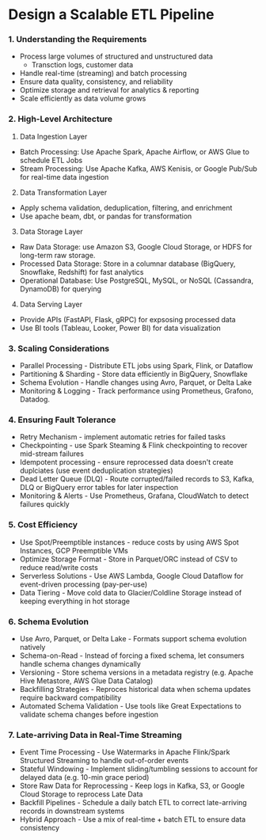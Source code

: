# Design a Scalable ETL Pipeline

### 1. Understanding the Requirements
* Process large volumes of structured and unstructured data
  * Transction logs, customer data
* Handle real-time (streaming) and batch processing
* Ensure data quality, consistency, and reliability
* Optimize storage and retrieval for analytics & reporting
* Scale efficiently as data volume grows

### 2. High-Level Architecture
1. Data Ingestion Layer
  * Batch Processing: Use Apache Spark, Apache Airflow, or AWS Glue to schedule ETL Jobs
  * Stream Processing: Use Apache Kafka, AWS Kenisis, or Google Pub/Sub for real-time data ingestion
2. Data Transformation Layer
  * Apply schema validation, deduplication, filtering, and enrichment
  * Use apache beam, dbt, or pandas for transformation
3. Data Storage Layer
  * Raw Data Storage: use Amazon S3, Google Cloud Storage, or HDFS for long-term raw storage.
  * Processed Data Storage: Store in a columnar database (BigQuery, Snowflake, Redshift) for fast analytics
  * Operational Database: Use PostgreSQL, MySQL, or NoSQL (Cassandra, DynamoDB) for querying
4. Data Serving Layer
  * Provide APIs (FastAPI, Flask, gRPC) for expsosing processed data
  * Use BI tools (Tableau, Looker, Power BI) for data visualization


### 3. Scaling Considerations
* Parallel Processing - Distribute ETL jobs using Spark, Flink, or Dataflow
* Partitioning & Sharding - Store data efficiently in BigQuery, Snowflake
* Schema Evolution - Handle changes using Avro, Parquet, or Delta Lake
* Monitoring & Logging - Track performance using Prometheus, Grafono, Datadog.


### 4. Ensuring Fault Tolerance
* Retry Mechanism - implement automatic retries for failed tasks
* Checkpointing - use Spark Steaming  & Flink checkpointing to recover mid-stream failures
* Idempotent processing - ensure reprocessed data doesn't create duplciates (use event deduplication strategies)
* Dead Letter Queue (DLQ) - Route corrupted/failed records to S3, Kafka, DLQ or BigQuery error tables for later inspection
* Monitoring & Alerts - Use Prometheus, Grafana, CloudWatch to detect failures quickly

### 5. Cost Efficiency
* Use Spot/Preemptible instances - reduce costs by using AWS Spot Instances, GCP Preemptible VMs
* Optimize Storage Format - Store in Parquet/ORC instead of CSV to reduce read/write costs
* Serverless Solutions - Use AWS Lambda, Google Cloud Dataflow for event-driven processing (pay-per-use)
* Data Tiering - Move cold data to Glacier/Coldline Storage instead of keeping everything in hot storage

### 6. Schema Evolution
* Use Avro, Parquet, or Delta Lake - Formats support schema evolution natively
* Schema-on-Read - Instead of forcing a fixed schema, let consumers handle schema changes dynamically
* Versioning - Store schema versions in a metadata registry (e.g. Apache Hive Metastore, AWS Glue Data Catalog)
* Backfilling Strategies - Reproces historical data when schema updates require backward compatibility
* Automated Schema Validation - Use tools like Great Expectations to validate schema changes before ingestion

### 7. Late-arriving Data in Real-Time Streaming
* Event Time Processing - Use Watermarks in Apache Flink/Spark Structured Streaming to handle out-of-order events
* Stateful Windowing - Implement sliding/tumbling sessions to account for delayed data (e.g. 10-min grace period)
* Store Raw Data for Reprocessing - Keep logs in Kafka, S3, or Google Cloud Storage to reprocess Late Data
* Backfill Pipelines - Schedule a daily batch ETL to correct late-arriving records in downstream systems
* Hybrid Approach - Use a mix of real-time + batch ETL to ensure data consistency